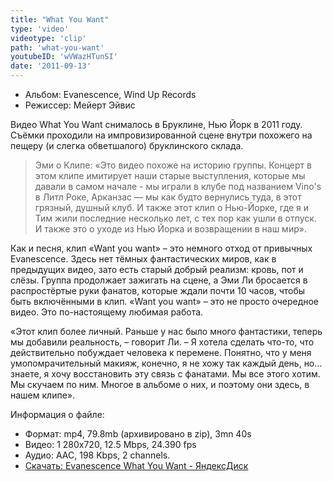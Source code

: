 ```yaml
---
title: "What You Want"
type: 'video'
videotype: 'clip'
path: 'what-you-want'
youtubeID: 'wVWazHTunSI'
date: '2011-09-13'
---
```


- Альбом: Evanescence, Wind Up Records
- Режиссер: Мейерт Эйвис

Видео What You Want снималось в Бруклине, Нью Йорк в 2011 году. Съёмки проходили на импровизированной сцене внутри похожего на пещеру (и слегка обветшалого) бруклинского склада.

>Эми о Клипе:
>«Это видео похоже на историю группы. Концерт в этом клипе имитирует наши старые выступления, которые мы давали в самом начале - мы играли в клубе под названием Vino's в Литл Роке, Арканзас — мы как будто вернулись туда, в этот грязный, душный клуб. И также этот клип о Нью-Йорке, где я и Тим жили последние несколько лет, с тех пор как ушли в отпуск. И также это о уходе из Нью Йорка и возвращении в наш мир».

Как и песня, клип «Want you want» – это немного отход от привычных Evanescence. Здесь нет тёмных фантастических миров, как в предыдущих видео, зато есть старый добрый реализм: кровь, пот и слёзы. Группа продолжает зажигать на сцене, а Эми Ли бросается в распростёртые руки фанатов, которые ждали почти 10 часов, чтобы быть включёнными в клип. «Want you want» – это не просто очередное видео. Это по-настоящему любимая работа.

«Этот клип более личный. Раньше у нас было много фантастики, теперь мы добавили реальность, – говорит Ли. – Я хотела сделать что-то, что действительно побуждает человека к перемене. Понятно, что у меня умопомрачительный макияж, конечно, я не хожу так каждый день, но… знаете, я хочу восстановить эту связь с фанатами. Мы все этого хотим. Мы скучаем по ним. Многое в альбоме о них, и поэтому они здесь, в нашем клипе».

Информация о файле:

- Формат: mp4, 79.8mb (архивировано в zip), 3mn 40s
- Видео: 1 280x720, 12.5 Mbps, 24.390 fps
- Аудио: AAC, 198 Kbps, 2 channels.
- [Скачать: Evanescence What You Want - ЯндексДиск](https://yadi.sk/public?hash=qQuTr3V36ArUYreSUTcx%2BdAhrq%2By5aDOJR4jwulmmB8%3D)



